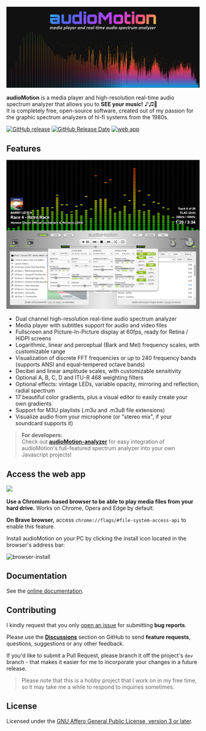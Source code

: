 ![audioMotion-header](docs/img/audioMotion-header.png)

**audioMotion** is a media player and high-resolution real-time audio spectrum analyzer that allows you to **SEE your music!** ♪♫🤩<br>
It is completely free, open-source software, created out of my passion for the graphic spectrum analyzers of hi-fi systems from the 1980s.

[![GitHub release](https://img.shields.io/github/release/hvianna/audioMotion.js.svg)](https://github.com/hvianna/audioMotion.js/releases/latest)
[![GitHub Release Date](https://img.shields.io/github/release-date/hvianna/audioMotion.js.svg)](https://github.com/hvianna/audioMotion.js/releases/latest)
[![web app](https://img.shields.io/badge/audioMotion.app-5A0FC8?style=flat&logo=PWA)](https://audiomotion.app)

## Features

![screenshot2](docs/img/screenshot2.png)

* Dual channel high-resolution real-time audio spectrum analyzer
* Media player with subtitles support for audio and video files
* Fullscreen and Picture-In-Picture display at 60fps, ready for Retina / HiDPI screens
* Logarithmic, linear and perceptual (Bark and Mel) frequency scales, with customizable range
* Visualization of discrete FFT frequencies or up to 240 frequency bands (supports ANSI and equal-tempered octave bands)
* Decibel and linear amplitude scales, with customizable sensitivity
* Optional A, B, C, D and ITU-R 468 weighting filters
* Optional effects: vintage LEDs, variable opacity, mirroring and reflection, radial spectrum
* 17 beautiful color gradients, plus a visual editor to easily create your own gradients
* Support for M3U playlists (.m3u and .m3u8 file extensions)
* Visualize audio from your microphone (or "stereo mix", if your soundcard supports it)

> **For developers:**<br>
> Check out [**audioMotion-analyzer**](https://audiomotion.dev) for easy integration of audioMotion's full-featured spectrum analyzer into your own Javascript projects!

## Access the web app

<a href="https://audiomotion.app" target="_blank" title="open web app"><img src="https://img.shields.io/badge/audioMotion.app-5A0FC8?style=flat&logo=PWA" height="48"></a>

**Use a Chromium-based browser to be able to play media files from your hard drive.** Works on Chrome, Opera and Edge by default.

**On Brave browser,** access `chrome://flags/#file-system-access-api` to enable this feature.

Install audioMotion on your PC by clicking the install icon located in the browser's address bar:

![browser-install](img/browser-install.png)

## Documentation

See the [online documentation](https://audiomotion.app/docs).

## Contributing

I kindly request that you only [open an issue](https://github.com/hvianna/audioMotion.js/issues) for submitting **bug reports**.

Please use the [**Discussions**](https://github.com/hvianna/audioMotion.js/discussions) section on GitHub to send **feature requests**,
questions, suggestions or any other feedback.

If you'd like to submit a Pull Request, please branch it off the project's `dev` branch - that makes it easier for me to incorporate your changes in a future release.

> Please note that this is a hobby project that I work on in my free time, so it may take me a while to respond to inquiries sometimes.

## License

<!-- audioMotion.js copyright (c) 2018-2024 [Henrique Avila Vianna](https://henriquevianna.com)<br> -->
Licensed under the [GNU Affero General Public License, version 3 or later](https://www.gnu.org/licenses/agpl.html).
